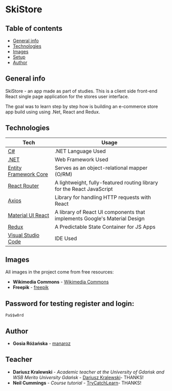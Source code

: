 # SkiStore

## Table of contents
* [General info](#general-info)
* [Technologies](#technologies)
* [Images](#images)
* [Setup](#setup)
* [Author](#author)

## General info
SkiStore - an app made as part of studies. This is a client side front-end React single page application for the stores user interface.

The goal was to learn step by step how is building an e-commerce store app build using using .Net, React and Redux.
	
## Technologies

| Tech | Usage
------------ | -------------
[C#](https://docs.microsoft.com/en-us/dotnet/csharp/) | .NET Language Used
[.NET](https://dotnet.microsoft.com/) | Web Framework Used
[Entity Framework Core](https://docs.microsoft.com/en-us/ef/core/) | Serves as an object-relational mapper (O/RM)
[React Router](https://github.com/remix-run/react-router) | A lightweight, fully-featured routing library for the React JavaScript
[Axios](https://github.com/axios/axios) | Library for handling HTTP requests with React
[Material UI React](https://mui.com) | A library of React UI components that implements Google's Material Design
[Redux](https://redux.js.org) | A Predictable State Container for JS Apps
[Visual Studio Code](https://code.visualstudio.com/) | IDE Used

## Images

All images in the project come from free resources:
* **Wikimedia Commons** - [Wikimedia Commons](https://commons.wikimedia.org/wiki/Main_Page)
* **Freepik** - [freepik](https://pl.freepik.com/)

## Password for testing register and login:

```
Pa$$w0rd
```

## Author
* **Gosia Różańska** - [manaroz](https://github.com/manaroz)

## Teacher
* **Dariusz Kralewski** - *Academic teacher at the University of Gdańsk and  WSB Merito University Gdańsk* - [Dariusz Kralewski](https://github.com/DariuszKralewski)- THANKS!
* **Neil Cummings** - *Course tutorial* - [TryCatchLearn](https://github.com/TryCatchLearn)- THANKS!
